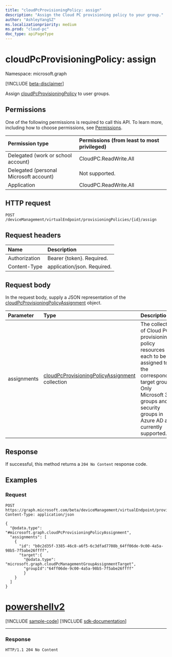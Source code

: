 ```yaml
---
title: "cloudPcProvisioningPolicy: assign"
description: "Assign the Cloud PC provisioning policy to your group."
author: "AshleyYangSZ"
ms.localizationpriority: medium
ms.prod: "cloud-pc"
doc_type: apiPageType
---
```


# cloudPcProvisioningPolicy: assign

Namespace: microsoft.graph

[!INCLUDE [beta-disclaimer](../../includes/beta-disclaimer.md)]

Assign [cloudPcProvisioningPolicy](../resources/cloudpcprovisioningpolicy.md) to user groups.


## Permissions

One of the following permissions is required to call this API. To learn more, including how to choose permissions, see [Permissions](/graph/permissions-reference).

|Permission type|Permissions (from least to most privileged)|
|:---|:---|
|Delegated (work or school account)|CloudPC.ReadWrite.All|
|Delegated (personal Microsoft account)|Not supported.|
|Application|CloudPC.ReadWrite.All|

## HTTP request

<!-- {
  "blockType": "ignored"
}
-->

``` http
POST /deviceManagement/virtualEndpoint/provisioningPolicies/{id}/assign
```

## Request headers

|Name|Description|
|:---|:---|
|Authorization|Bearer {token}. Required.|
|Content-Type|application/json. Required.|

## Request body

In the request body, supply a JSON representation of the [cloudPcProvisioningPolicyAssignment](../resources/cloudpcprovisioningpolicyassignment.md) object.

|Parameter|Type|Description|
|:---|:---|:---|
|assignments|[cloudPcProvisioningPolicyAssignment](../resources/cloudpcprovisioningpolicyassignment.md) collection | The collection of Cloud PC provisioning policy resources each to be assigned to the corresponding target group. Only Microsoft 365 groups and security groups in Azure AD are currently supported. |

## Response

If successful, this method returns a `204 No Content` response code.

## Examples

### Request


<!-- {
  "blockType": "request",
  "name": "assign_cloudpcprovisioningpolicy",
  "@odata.type": "microsoft.graph.cloudPcProvisioningPolicyAssignment",
}
-->

``` http
POST https://graph.microsoft.com/beta/deviceManagement/virtualEndpoint/provisioningPolicies/{id}/assign
Content-Type: application/json

{
  "@odata.type": "#microsoft.graph.cloudPcProvisioningPolicyAssignment",
  "assignments": [
    {
      "id": "b0c2d35f-3385-46c8-a6f5-6c3dfad7708b_64ff06de-9c00-4a5a-98b5-7f5abe26ffff",
      "target":{
        "@odata.type": "microsoft.graph.cloudPcManagementGroupAssignmentTarget",
        "groupId":"64ff06de-9c00-4a5a-98b5-7f5abe26ffff"
        }
    }
  ]
}
```

# [powershellv2](#tab/powershellv2)
[!INCLUDE [sample-code](../includes/snippets/powershellv2/assign-cloudpcprovisioningpolicy-powershellv2-snippets.md)]
[!INCLUDE [sdk-documentation](../includes/snippets/snippets-sdk-documentation-link.md)]

---

### Response


<!-- {
  "blockType": "response",
  "truncated": true
}
-->

``` http
HTTP/1.1 204 No Content
```
